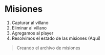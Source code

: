 # Misiones

1. Capturar al villano
2. Eliminar al villano
3. Agregamos al player
4. Resolvimos el estado de las misiones (Aqui)

> Creando el archivo de misiones
